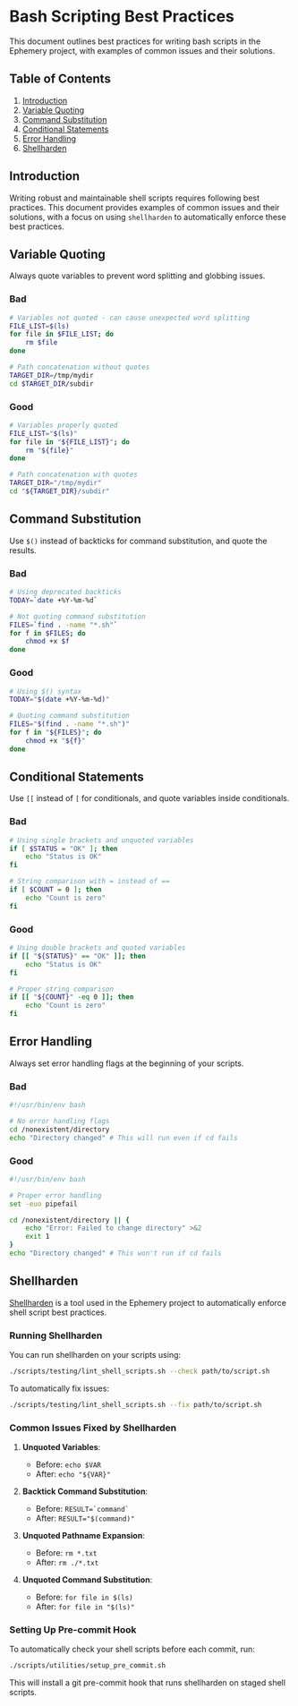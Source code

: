 # Bash Scripting Best Practices

This document outlines best practices for writing bash scripts in the Ephemery project, with examples of common issues and their solutions.

## Table of Contents

1. [Introduction](#introduction)
2. [Variable Quoting](#variable-quoting)
3. [Command Substitution](#command-substitution)
4. [Conditional Statements](#conditional-statements)
5. [Error Handling](#error-handling)
6. [Shellharden](#shellharden)

## Introduction

Writing robust and maintainable shell scripts requires following best practices. This document provides examples of common issues and their solutions, with a focus on using `shellharden` to automatically enforce these best practices.

## Variable Quoting

Always quote variables to prevent word splitting and globbing issues.

### Bad

```bash
# Variables not quoted - can cause unexpected word splitting
FILE_LIST=$(ls)
for file in $FILE_LIST; do
    rm $file
done

# Path concatenation without quotes
TARGET_DIR=/tmp/mydir
cd $TARGET_DIR/subdir
```

### Good

```bash
# Variables properly quoted
FILE_LIST="$(ls)"
for file in "${FILE_LIST}"; do
    rm "${file}"
done

# Path concatenation with quotes
TARGET_DIR="/tmp/mydir"
cd "${TARGET_DIR}/subdir"
```

## Command Substitution

Use `$()` instead of backticks for command substitution, and quote the results.

### Bad

```bash
# Using deprecated backticks
TODAY=`date +%Y-%m-%d`

# Not quoting command substitution
FILES=`find . -name "*.sh"`
for f in $FILES; do
    chmod +x $f
done
```

### Good

```bash
# Using $() syntax
TODAY="$(date +%Y-%m-%d)"

# Quoting command substitution
FILES="$(find . -name "*.sh")"
for f in "${FILES}"; do
    chmod +x "${f}"
done
```

## Conditional Statements

Use `[[` instead of `[` for conditionals, and quote variables inside conditionals.

### Bad

```bash
# Using single brackets and unquoted variables
if [ $STATUS = "OK" ]; then
    echo "Status is OK"
fi

# String comparison with = instead of ==
if [ $COUNT = 0 ]; then
    echo "Count is zero"
fi
```

### Good

```bash
# Using double brackets and quoted variables
if [[ "${STATUS}" == "OK" ]]; then
    echo "Status is OK"
fi

# Proper string comparison
if [[ "${COUNT}" -eq 0 ]]; then
    echo "Count is zero"
fi
```

## Error Handling

Always set error handling flags at the beginning of your scripts.

### Bad

```bash
#!/usr/bin/env bash

# No error handling flags
cd /nonexistent/directory
echo "Directory changed" # This will run even if cd fails
```

### Good

```bash
#!/usr/bin/env bash

# Proper error handling
set -euo pipefail

cd /nonexistent/directory || {
    echo "Error: Failed to change directory" >&2
    exit 1
}
echo "Directory changed" # This won't run if cd fails
```

## Shellharden

[Shellharden](https://github.com/anordal/shellharden) is a tool used in the Ephemery project to automatically enforce shell script best practices.

### Running Shellharden

You can run shellharden on your scripts using:

```bash
./scripts/testing/lint_shell_scripts.sh --check path/to/script.sh
```

To automatically fix issues:

```bash
./scripts/testing/lint_shell_scripts.sh --fix path/to/script.sh
```

### Common Issues Fixed by Shellharden

1. **Unquoted Variables**:
   - Before: `echo $VAR`
   - After: `echo "${VAR}"`

2. **Backtick Command Substitution**:
   - Before: ``RESULT=`command` ``
   - After: `RESULT="$(command)"`

3. **Unquoted Pathname Expansion**:
   - Before: `rm *.txt`
   - After: `rm ./*.txt`

4. **Unquoted Command Substitution**:
   - Before: `for file in $(ls)`
   - After: `for file in "$(ls)"`

### Setting Up Pre-commit Hook

To automatically check your shell scripts before each commit, run:

```bash
./scripts/utilities/setup_pre_commit.sh
```

This will install a git pre-commit hook that runs shellharden on staged shell scripts.

